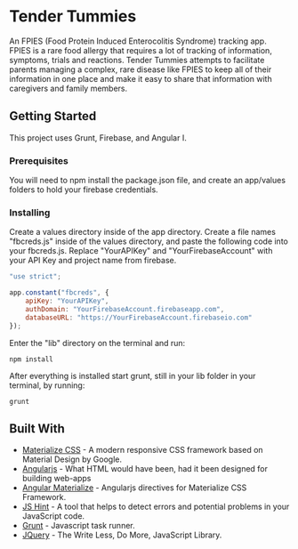 # Tender Tummies

An FPIES (Food Protein Induced Enterocolitis Syndrome) tracking app. FPIES is a rare food allergy that requires a lot of tracking of information, symptoms, trials and reactions. Tender Tummies attempts to facilitate parents managing a complex, rare disease like FPIES to keep all of their information in one place and make it easy to share that information with caregivers and family members.

## Getting Started

This project uses Grunt, Firebase, and Angular I.

### Prerequisites

You will need to npm install the package.json file, and create an app/values folders to hold your firebase credentials.

### Installing

Create a values directory inside of the app directory. Create a file names "fbcreds.js" inside of the values directory, and paste the following code into your fbcreds.js. Replace "YourAPIKey" and "YourFirebaseAccount" with your API Key and project name from firebase.

```javascript
"use strict";

app.constant("fbcreds", {
    apiKey: "YourAPIKey",
    authDomain: "YourFirebaseAccount.firebaseapp.com",
    databaseURL: "https://YourFirebaseAccount.firebaseio.com"    
});
```

Enter the "lib" directory on the terminal and run:

```
npm install
```

After everything is installed start grunt, still in your lib folder in your terminal, by running:

```
grunt
```

## Built With

 * [Materialize CSS](http://materializecss.com/) - A modern responsive CSS framework based on Material Design by Google.
 * [Angularjs](https://angularjs.org/) - What HTML would have been, had it been designed for building web-apps
 * [Angular Materialize](https://krescruz.github.io/angular-materialize/) - Angularjs directives for Materialize CSS Framework.
 * [JS Hint](http://jshint.com/) - A tool that helps to detect errors and potential problems in your JavaScript code.
 * [Grunt](https://gruntjs.com/) - Javascript task runner.
 * [JQuery](https://jquery.com/) - The Write Less, Do More, JavaScript Library.
